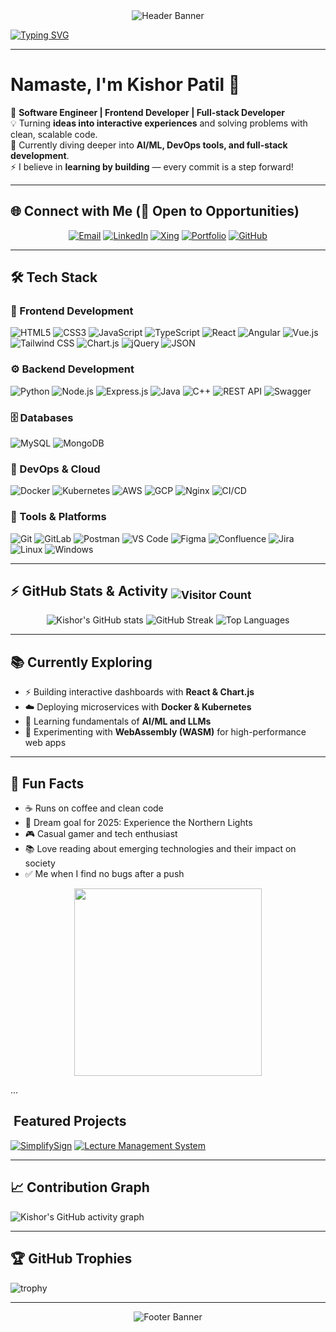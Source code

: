 <!-- Banner -->
<div align="center">
  <img src="https://capsule-render.vercel.app/api?type=waving&color=gradient&height=200&section=header&text=Kishor%20Patil&fontSize=50&fontColor=fff&animation=fadeIn" alt="Header Banner"/>
</div>

<!-- Typing animation -->
[![Typing SVG](https://readme-typing-svg.herokuapp.com?font=Fira+Code&size=24&color=F75C7E&width=500&lines=Software+Engineer;Frontend+Developer;Full+Stack+Developer;System+Administrator;AI+and+ML+Explorer)](https://git.io/typing-svg)

---

# Namaste, I'm Kishor Patil 🙏  

🚀 **Software Engineer | Frontend Developer | Full-stack Developer**  
💡 Turning **ideas into interactive experiences** and solving problems with clean, scalable code.  
🌱 Currently diving deeper into **AI/ML, DevOps tools, and full-stack development**.  
⚡ I believe in **learning by building** — every commit is a step forward!  

---

## 🌐 Connect with Me (💼 Open to Opportunities)
<div align="center">
  
[![Email](https://img.shields.io/badge/Email-D14836?style=for-the-badge&logo=gmail&logoColor=white)](mailto:kishor.p97@gmail.com)
[![LinkedIn](https://img.shields.io/badge/LinkedIn-0A66C2?style=for-the-badge&logo=linkedin&logoColor=white)](https://www.linkedin.com/in/kishor-patil97)
[![Xing](https://img.shields.io/badge/Xing-006567?style=for-the-badge&logo=xing&logoColor=white)](https://www.xing.com/profile/Kishor_Patil069993)
[![Portfolio](https://img.shields.io/badge/Portfolio-FF4088?style=for-the-badge&logo=google-chrome&logoColor=white)](https://kishor-patil97.github.io/)
[![GitHub](https://img.shields.io/badge/GitHub-181717?style=for-the-badge&logo=github&logoColor=white)](https://github.com/Kishor-Patil97)

</div>

---

## 🛠️ Tech Stack

### 🎨 Frontend Development
![HTML5](https://img.shields.io/badge/html5-%23E34F26.svg?style=for-the-badge&logo=html5&logoColor=white)
![CSS3](https://img.shields.io/badge/css3-%231572B6.svg?style=for-the-badge&logo=css3&logoColor=white)
![JavaScript](https://img.shields.io/badge/javascript-%23323330.svg?style=for-the-badge&logo=javascript&logoColor=%23F7DF1E)
![TypeScript](https://img.shields.io/badge/typescript-%23007ACC.svg?style=for-the-badge&logo=typescript&logoColor=white)
![React](https://img.shields.io/badge/react-%2320232a.svg?style=for-the-badge&logo=react&logoColor=%2361DAFB)
![Angular](https://img.shields.io/badge/angular-%23DD0031.svg?style=for-the-badge&logo=angular&logoColor=white)
![Vue.js](https://img.shields.io/badge/vuejs-%2335495e.svg?style=for-the-badge&logo=vue.js&logoColor=%234FC08D)
![Tailwind CSS](https://img.shields.io/badge/tailwindcss-%2338B2AC.svg?style=for-the-badge&logo=tailwind-css&logoColor=white)
![Chart.js](https://img.shields.io/badge/chart.js-F5788D.svg?style=for-the-badge&logo=chart.js&logoColor=white)
![jQuery](https://img.shields.io/badge/jquery-%230769AD.svg?style=for-the-badge&logo=jquery&logoColor=white)
![JSON](https://img.shields.io/badge/json-%23000000.svg?style=for-the-badge&logo=json&logoColor=white)

### ⚙️ Backend Development
![Python](https://img.shields.io/badge/python-3670A0?style=for-the-badge&logo=python&logoColor=ffdd54)
![Node.js](https://img.shields.io/badge/node.js-6DA55F?style=for-the-badge&logo=node.js&logoColor=white)
![Express.js](https://img.shields.io/badge/express.js-%23404d59.svg?style=for-the-badge&logo=express&logoColor=%2361DAFB)
![Java](https://img.shields.io/badge/java-%23ED8B00.svg?style=for-the-badge&logo=java&logoColor=white)
![C++](https://img.shields.io/badge/c++-%2300599C.svg?style=for-the-badge&logo=c%2B%2B&logoColor=white)
![REST API](https://img.shields.io/badge/REST%20API-%23000000.svg?style=for-the-badge&logo=fastapi&logoColor=white)
![Swagger](https://img.shields.io/badge/Swagger-%2385EA2D.svg?style=for-the-badge&logo=swagger&logoColor=black)

### 🗄️ Databases
![MySQL](https://img.shields.io/badge/mysql-%2300f.svg?style=for-the-badge&logo=mysql&logoColor=white)
![MongoDB](https://img.shields.io/badge/mongodb-%234ea94b.svg?style=for-the-badge&logo=mongodb&logoColor=white)

### 🚀 DevOps & Cloud
![Docker](https://img.shields.io/badge/docker-%230db7ed.svg?style=for-the-badge&logo=docker&logoColor=white)
![Kubernetes](https://img.shields.io/badge/kubernetes-%23326ce5.svg?style=for-the-badge&logo=kubernetes&logoColor=white)
![AWS](https://img.shields.io/badge/AWS-%23FF9900.svg?style=for-the-badge&logo=amazonaws&logoColor=white)
![GCP](https://img.shields.io/badge/GCP-%234285F4.svg?style=for-the-badge&logo=googlecloud&logoColor=white)
![Nginx](https://img.shields.io/badge/nginx-%23009639.svg?style=for-the-badge&logo=nginx&logoColor=white)
![CI/CD](https://img.shields.io/badge/CI%2FCD-%23007ACC.svg?style=for-the-badge&logo=githubactions&logoColor=white)

### 🔧 Tools & Platforms
![Git](https://img.shields.io/badge/git-%23F05033.svg?style=for-the-badge&logo=git&logoColor=white)
![GitLab](https://img.shields.io/badge/gitlab-%23181717.svg?style=for-the-badge&logo=gitlab&logoColor=white)
![Postman](https://img.shields.io/badge/Postman-FF6C37?style=for-the-badge&logo=postman&logoColor=white)
![VS Code](https://img.shields.io/badge/VS%20Code-0078d7.svg?style=for-the-badge&logo=visualstudiocode&logoColor=white)
![Figma](https://img.shields.io/badge/figma-%23F24E1E.svg?style=for-the-badge&logo=figma&logoColor=white)
![Confluence](https://img.shields.io/badge/Confluence-%23172B4D.svg?style=for-the-badge&logo=confluence&logoColor=white)
![Jira](https://img.shields.io/badge/jira-%230A0FFF.svg?style=for-the-badge&logo=jira&logoColor=white)
![Linux](https://img.shields.io/badge/linux-%23FCC624.svg?style=for-the-badge&logo=linux&logoColor=black)
![Windows](https://img.shields.io/badge/windows-%230078D6.svg?style=for-the-badge&logo=windows&logoColor=white)

---

## ⚡ GitHub Stats & Activity <sub>![Visitor Count](https://komarev.com/ghpvc/?username=Kishor-Patil97&color=blue&style=flat-square&label=PROFILE+VIEWS)</sub>

<div align="center">

![Kishor's GitHub stats](https://github-readme-stats.vercel.app/api?username=Kishor-Patil97&show_icons=true&theme=radical&hide_border=true&bg_color=00000000)
![GitHub Streak](https://streak-stats.demolab.com/?user=Kishor-Patil97&theme=radical&hide_border=true&background=00000000)
![Top Languages](https://github-readme-stats.vercel.app/api/top-langs/?username=Kishor-Patil97&layout=compact&theme=radical&hide_border=true&bg_color=00000000)

</div>

---

## 📚 Currently Exploring
- ⚡ Building interactive dashboards with **React & Chart.js**
- ☁️ Deploying microservices with **Docker & Kubernetes**
- 🤖 Learning fundamentals of **AI/ML and LLMs**
- 🧪 Experimenting with **WebAssembly (WASM)** for high-performance web apps

---

## 🎯 Fun Facts
- ☕ Runs on coffee and clean code
- 🌌 Dream goal for 2025: Experience the Northern Lights
- 🎮 Casual gamer and tech enthusiast
- 📚 Love reading about emerging technologies and their impact on society
- ✅ Me when I find no bugs after a push
<p align="center">
  <img src="https://media.giphy.com/media/111ebonMs90YLu/giphy.gif" width="300" />
</p>

...

## ​ Featured Projects
[![SimplifySign](https://github-readme-stats.vercel.app/api/pin/?username=Kishor-Patil97&repo=SimplifySign&theme=radical)](https://github.com/Kishor-Patil97/SimplifySign)
[![Lecture Management System](https://github-readme-stats.vercel.app/api/pin/?username=Kishor-Patil97&repo=Lecture_Management_System&theme=radical)](https://github.com/Kishor-Patil97/Lecture_Management_System)

---

## 📈 Contribution Graph
![Kishor's GitHub activity graph](https://github-readme-activity-graph.vercel.app/graph?username=Kishor-Patil97&theme=react-dark&hide_border=true&area=true&height=300)

---

## 🏆 GitHub Trophies
![trophy](https://github-profile-trophy.vercel.app/?username=Kishor-Patil97&theme=radical&no-frame=true&row=2&column=4)

---

<!-- Footer -->
<div align="center">
  <img src="https://capsule-render.vercel.app/api?type=waving&color=gradient&height=100&section=footer&animation=fadeIn" alt="Footer Banner"/>
</div>
